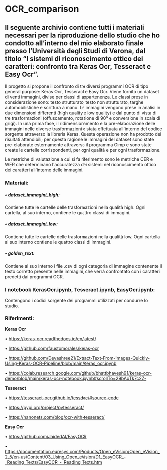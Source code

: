 # **OCR_comparison**

## **Il seguente archivio contiene tutti i materiali necessari per la riproduzione dello studio che ho condotto all’interno del mio elaborato finale presso l’Università degli Studi di Verona, dal titolo “I sistemi di riconoscimento ottico dei caratteri: confronto tra Keras Ocr, Tesseract e Easy Ocr”.**

Il progetto si propone il confronto di tre diversi programmi OCR di tipo general purpose: Keras Ocr, Tesseract e Easy Ocr. Viene fornito un dataset di venti immagini, divise per classi di appartenenza. Le classi prese in considerazione sono: testo strutturato, testo non strutturato, targhe automobilistiche e scrittura a mano. Le immagini vengono prese in analisi in due dimensioni differenti (high quality e low quality) e dal punto di vista di tre trasformazioni (offuscamento, rotazione di 90º e conversione in scala di grigi). In una prima fase, il ridimensionamento e la pre-elaborazione delle immagini nelle diverse trasformazioni è stata effettuata all'interno del codice sorgente attraverso la libreria Keras. Questa operazione non ha prodotto dei risultati attendibili; per questa ragione le immagini del dataset sono state pre-elaborate esternamente attraverso il programma Gimp e sono state create le cartelle corrispondenti, per ogni qualità e per ogni trasformazione.

Le metriche di valutazione a cui si fa riferimento sono le metriche CER e WER che determinano l'accuratezza dei sistemi nel riconoscimento ottico dei caratteri all'interno delle immagini.

### **Materiali:**
##### *• dataset_immagini_high:* 
Contiene tutte le cartelle delle trasformazioni nella qualità high. Ogni cartella, al suo interno, contiene le quattro classi di immagini.

##### *• dataset_immagini_low:* 
Contiene tutte le cartelle delle trasformazioni nella qualità low. Ogni cartella al suo interno contiene le quattro classi di immagini.

##### *•	golden_text:*
Contiene al suo interno i file .csv di ogni categoria di immagine contenente il testo corretto presente nelle immagini, che verrà confrontato con i caratteri predetti dai programmi OCR.

### **I notebook KerasOcr.ipynb, Tesseract.ipynb, EasyOcr.ipynb:**
Contengono i codici sorgente dei programmi utilizzati per condurre lo studio. 

### **Riferimenti:**
**Keras Ocr**

• https://keras-ocr.readthedocs.io/en/latest/ 

• https://github.com/faustomorales/keras-ocr

• https://github.com/Devashree21/Extract-Text-From-Images-Quickly-Using-Keras-OCR-Pipeline/blob/main/Keras_ocr.ipynb

• https://colab.research.google.com/github/bhattbhavesh91/keras-ocr-demo/blob/main/keras-ocr-notebook.ipynb#scrollTo=29bAoTk7c2Z-

**Tesseract**

• https://tesseract-ocr.github.io/tessdoc/#source-code

• https://pypi.org/project/pytesseract/

• https://nanonets.com/blog/ocr-with-tesseract/

**Easy Ocr**

• https://github.com/JaidedAI/EasyOCR

• https://documentation.euresys.com/Products/Open_eVision/Open_eVision_2_5/en-us/Content/03_Using_Open_eVision/D1_EasyOCR_-_Reading_Texts/EasyOCR_-_Reading_Texts.htm



